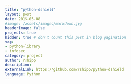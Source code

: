 ```yaml
---
title: "python-dshield"
layout: post
date: 2015-05-08
#image: /assets/images/markdown.jpg
headerImage: false
projects: true
hidden: true # don't count this post in blog pagination
tag:
- python-library
- infosec
category: project
author: rshipp
description: 
externalLink: https://github.com/rshipp/python-dshield
language: Python
---
```

